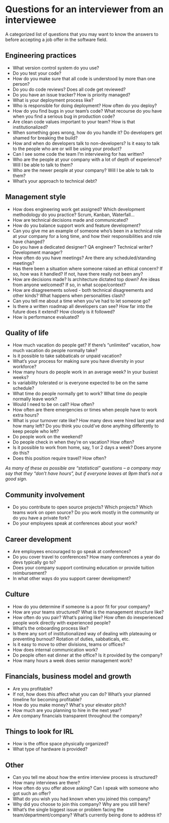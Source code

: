 # Questions for an interviewer from an interviewee
A categorized list of questions that you may want to know the answers to before accepting a job offer in the software field.

## Engineering practices
* What version control system do you use?
* Do you test your code?
* How do you make sure that all code is understood by more than one person?
* Do you do code reviews? Does all code get reviewed?
* Do you have an issue tracker? How is priority managed?
* What is your deployment process like?
* Who is responsible for doing deployment? How often do you deploy?
* How do you find bugs in your team’s code? What recourse do you have when you find a serious bug in production code?
* Are clean code values important to your team?  How is that institutionalized?
* When something goes wrong, how do you handle it? Do developers get shamed for breaking the build?
* How and when do developers talk to non-developers? Is it easy to talk to the people who are or will be using your product?
* Can I see some code the team I’m interviewing for has written?
* Who are the people at your company with a lot of depth of experience? Will I be able to talk to them?
* Who are the newer people at your company? Will I be able to talk to them?
* What’s your approach to technical debt?

## Management style
* How does engineering work get assigned? Which development methodology do you practice? Scrum, Kanban, Waterfall...
* How are technical decisions made and communicated?
* How do you balance support work and feature development?
* Can you give me an example of someone who’s been in a technical role at your company for a long time, and how their responsibilities and role have changed?
* Do you have a dedicated designer? QA engineer? Technical writer? Development manager?
* How often do you have meetings? Are there any scheduled/standing meetings?
* Has there been a situation where someone raised an ethical concern? If so, how was it handled? If not, have there really not been any?
* How are decisions made? Is architecture dictated top down? Are ideas from anyone welcomed? If so, in what scope/context?
* How are disagreements solved - both technical disagreements and other kinds? What happens when personalities clash?
* Can you tell me about a time when you’ve had to let someone go?
* Is there a written roadmap all developers can see? How far into the future does it extend? How closely is it followed?
* How is performance evaluated?

## Quality of life
* How much vacation do people get? If there’s “unlimited” vacation, how much vacation do people normally take?
* Is it possible to take sabbaticals or unpaid vacation?
* What’s your process for making sure you have diversity in your workforce?
* How many hours do people work in an average week? In your busiest weeks?
* Is variability tolerated or is everyone expected to be on the same schedule?
* What time do people normally get to work? What time do people normally leave work?
* Would I need to be on call? How often?
* How often are there emergencies or times when people have to work extra hours?
* What is your turnover rate like? How many devs were hired last year and how many left? Do you think you could’ve done anything differently to keep people who left?
* Do people work on the weekend?
* Do people check in when they’re on vacation? How often?
* Is it possible to work from home, say, 1 or 2 days a week? Does anyone do this?
* Does this position require travel? How often?

_As many of these as possible are “statistical” questions – a company may say that they “don’t have hours”, but if everyone leaves at 9pm that’s not a good sign._

## Community involvement
* Do you contribute to open source projects? Which projects? Which teams work on open source? Do you work mostly in the community or do you have a private fork?
* Do your employees speak at conferences about your work?

## Career development
* Are employees encouraged to go speak at conferences?
* Do you cover travel to conferences? How many conferences a year do devs typically go to?
* Does your company support continuing education or provide tuition reimbursement?
* In what other ways do you support career development?

## Culture
* How do you determine if someone is a poor fit for your company?
* How are your teams structured? What is the management structure like?
* How often do you pair? What’s pairing like? How often do inexperienced people work directly with experienced people?
* What’s the onboarding process like?
* Is there any sort of institutionalized way of dealing with plateauing or preventing burnout? Rotation of duties, sabbaticals, etc.
* Is it easy to move to other divisions, teams or offices?
* How does internal communication work?
* Do people often eat dinner at the office?  Is it provided by the company?
* How many hours a week does senior management work?

## Financials, business model and growth
* Are you profitable?
* If not, how does this affect what you can do? What’s your planned timeline for becoming profitable?
* How do you make money? What's your elevator pitch?
* How much are you planning to hire in the next year?
* Are company financials transparent throughout the company?

## Things to look for IRL
* How is the office space physically organized?
* What type of hardware is provided?

## Other
* Can you tell me about how the entire interview process is structured? How many interviews are there?
* How often do you offer above asking? Can I speak with someone who got such an offer?
* What do you wish you had known when you joined this company?
* Why did you choose to join this company? Why are you still here?
* What’s the single biggest issue or problem facing the team/department/company? What’s currently being done to address it?
